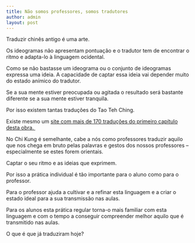 ```yaml
---
title: Não somos professores, somos tradutores
author: admin
layout: post
---
```

Traduzir chinês antigo é uma arte.

Os ideogramas não apresentam pontuação e o tradutor tem de encontrar o ritmo e adapta-lo à linguagem ocidental.

Como se não bastasse um ideograma ou o conjunto de ideogramas expressa uma ideia. A capacidade de captar essa ideia vai depender muito do estado anímico do tradutor.

Se a sua mente estiver preocupada ou agitada o resultado será bastante diferente se a sua mente estiver tranquila.

Por isso existem tantas traduções do Tao Teh Ching.

Existe mesmo um <a href=" http://www.bopsecrets.org/gateway/passages/tao-te-ching.htm" target="_blank">site com mais de 170 traduções do primeiro capítulo desta obra. </a>

No Chi Kung é semelhante, cabe a nós como professores traduzir aquilo que nos chega em bruto pelas palavras e gestos dos nossos professores &#8211; especialmente se estes forem orientais.

Captar o seu ritmo e as ideias que exprimem.

Por isso a prática individual é tão importante para o aluno como para o professor.

Para o professor ajuda a cultivar e a refinar esta linguagem e a criar o estado ideal para a sua transmissão nas aulas.

Para os alunos esta prática regular torna-o mais familiar com esta linguagem e com o tempo a conseguir compreender melhor aquilo que é transmitido nas aulas.

O que é que já traduziram hoje?
